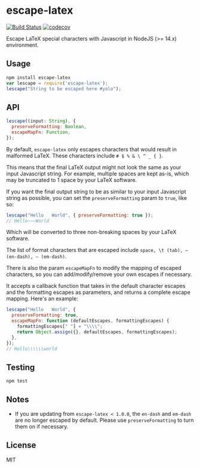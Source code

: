 # escape-latex

[![Build Status](https://github.com/dangmai/escape-latex/workflows/Tests/badge.svg)](https://github.com/dangmai/escape-latex/actions?query=workflow%3A%22Tests%22)
[![codecov](https://codecov.io/gh/dangmai/escape-latex/branch/master/graph/badge.svg?token=LGfqdKlTqM)](https://codecov.io/gh/dangmai/escape-latex)

Escape LaTeX special characters with Javascript in NodeJS (>= 14.x) environment.

## Usage

```javascript
npm install escape-latex
var lescape = require('escape-latex');
lescape("String to be escaped here #yolo");
```

## API

```javascript
lescape((input: String), {
  preserveFormatting: Boolean,
  escapeMapFn: Function,
});
```

By default,
`escape-latex` only escapes characters that would result in malformed LaTeX.
These characters include `# $ % & \ ^ _ { }`.

This means that the final LaTeX output might not look the same as your input Javascript string.
For example, multiple spaces are kept as-is, which may be truncated to 1 space by your LaTeX software.

If you want the final output string to be as similar to your input Javascript string as possible,
you can set the `preserveFormatting` param to `true`, like so:

```javascript
lescape("Hello   World", { preserveFormatting: true });
// Hello~~~World
```

Which will be converted to three non-breaking spaces by your LaTeX software.

The list of format characters that are escaped include `space, \t (tab), – (en-dash), — (em-dash)`.

There is also the param `escapeMapFn` to modify the mapping of escaped characters,
so you can add/modify/remove your own escapes if necessary.

It accepts a callback function that takes in the default character escapes and the formatting escapes as parameters, and returns a complete escape mapping. Here's an example:

```javascript
lescape("Hello   World", {
  preserveFormatting: true,
  escapeMapFn: function (defaultEscapes, formattingEscapes) {
    formattingEscapes[" "] = "\\\\";
    return Object.assign({}, defaultEscapes, formattingEscapes);
  },
});
// Hello\\\\\\world
```

## Testing

```
npm test
```

## Notes

- If you are updating from `escape-latex < 1.0.0`,
  the `en-dash` and `em-dash` are no longer escaped by default.
  Please use `preserveFormatting` to turn them on if necessary.

## License

MIT
